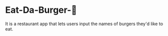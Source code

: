 # Eat-Da-Burger-:hamburger:

It is a restaurant app that lets users input the names of burgers they'd like to eat.
